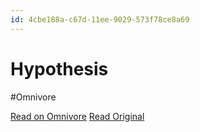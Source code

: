```yaml
---
id: 4cbe188a-c67d-11ee-9029-573f78ce8a69
---
```


# Hypothesis
#Omnivore

[Read on Omnivore](https://omnivore.app/me/hypothesis-18d88af22ac)
[Read Original](https://hypothes.is/a/DEfKHMZ9Ee699zOuvMLLoA)

